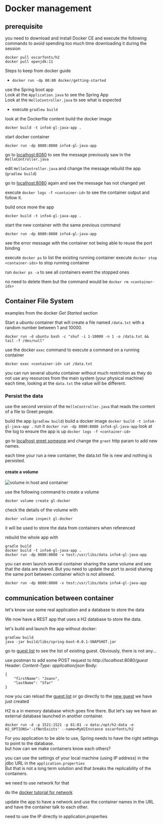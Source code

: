 # Docker management

## prerequisite

you need to download and install Docker CE and execute the following commands to avoid spending too much time downloading it during the session

```
docker pull oscarfonts/h2
docker pull openjdk:11
```

Steps to keep from docker guide

- `docker run -dp 80:80 docker/getting-started`

use the Spring boot app  
Look at the `Application.java` to see the Spring App  
Look at the `HelloController.java` to see what is expected

- execute `gradlew build`

look at the Dockerfile content
build the docker image

```
docker build -t info4-gl-java-app .
```

start docker container
```
docker run -dp 8080:8080 info4-gl-java-app
```

go to [localhost:8080](http://localhost:8080) to see the message previously saw in the `HelloController.java`

edit `HelloController.java` and change the message
rebuild the app (`gradlew build`)

go to [localhost:8080](http://localhost:8080) again and see the message has not changed yet

execute `docker logs -f <container-id>` to see the container output and follow it.

build once more the app
```
docker build -t info4-gl-java-app .
```

start the new container with the same previous command 
```
docker run -dp 8080:8080 info4-gl-java-app
```
see the error message with the container not being able to reuse the port binding

execute `docker ps` to list the existing running container
execute `docker stop <container-ids>` to stop running container

run `docker ps -a` to see all containers event the stopped ones

no need to delete them but the command would be `docker rm <container-ids>`


## Container File System

examples from the docker *Get Started* section

Start a _ubuntu_ container that will create a file named `/data.txt` with a random number between 1 and 10000.

```
docker run -d ubuntu bash -c "shuf -i 1-10000 -n 1 -o /data.txt && tail -f /dev/null"
```

use the docker `exec` command to execute a command on a running container

```
docker exec <container-id> cat /data.txt
```

you can run several ubuntu container without much restriction as they do not use any resources from the main system (your physical machine)  
each time, looking at the `data.txt` the value will be different.

### Persist the data

use the second version of the `HelloController.java` that reads the content of a file to Greet people.

build the app (`gradlew build`)
build a docker image `docker build -t info4-gl-java-app .`
run it `docker run -dp 8080:8080 info4-gl-java-app`
look at the log to ensure the app is up `docker logs -f <container-id>`

go to [localhost greet someone](http://localhost:8080?greet=someone) and change the `greet` http param to add new names.

each time your run a new container, the data.txt file is new and nothing is persisted.

#### create a volume

![volume in host and container](https://docs.docker.com/storage/images/types-of-mounts-volume.png)

use the following command to create a volume
```
docker volume create gl-docker
```

check the details of the volume with

```
docker volume inspect gl-docker
```

it will be used to store the data from containers when referenced

rebuild the whole app with 
```
gradle build
docker build -t info4-gl-java-app .
docker run -dp 8080:8080 -v test:/usr/libs/data info4-gl-java-app
```

you can even launch several container sharing the same volume and see that the data are shared. But you need to update the port to avoid sharing the same port between container which is not allowed.
```
docker run -dp 8080:8080 -v test:/usr/libs/data info4-gl-java-app
```

## communication between container

let's know use some real application and a database to store the data

We now have a REST app that uses a H2 database to store the data.

let's build and launch the app without docker:
```
gradlew build
java -jar build/libs/spring-boot-0.0.1-SNAPSHOT.jar
```

go to [guest list](http://localhost:8080/guest) to see the list of existing guest.
Obviously, there is not any...

use postman to add some
POST request to _http://localhost:8080/guest_
Header: *Content-Type: application/json*
Body:
```
{
    "firstName": "Joann",
    "lastName": "Sfar"
}
```

now you can reload the [guest list](http://localhost:8080/guest) or go directly to the [new guest](http://localhost:8080/guest/1) we have just created

H2 is a in memory database which goes fine there.
But let's say we have an external database launched in another container.


```
docker run -d -p 1521:1521 -p 81:81 -v data:/opt/h2-data -e H2_OPTIONS='-ifNotExists' --name=MyH2Instance oscarfonts/h2
```

For you application to be able to use, Spring needs to have the right settings to point to the database.  
but how can we make containers know each others?

you can use the settings of your local machine (using IP address) in the jdbc URL in the `application.properties`  
But that is not a long term solution and that breaks the replicability of the containers.

we need to use network for that

do the [docker tutorial for network](https://docs.docker.com/network/network-tutorial-standalone/)

update the app to have a network and use the container names in the URL and have the container talk to each other.

need to use the IP directly in application.properties

